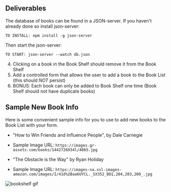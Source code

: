 ## Deliverables

The database of books can be found in a JSON-server. If you haven't already done so install json-server:

`TO INSTALL: npm install -g json-server`

Then start the json-server:

`TO START: json-server --watch db.json`

<!-- 1. Fetch to `http://localhost:3005/books`. You should get a response that is an array of multiple book objects that look like this:
```
{
   "id": 1,
   "title": "The Great Gatsby",
   "author": "F. Scott Fitzgerald",
   "img": "https://mppl.org/wp-content/uploads/0-214x300.jpg"
}
``` -->
<!-- 2. Render a list of books that show the book title and book img -->
<!-- 3. Clicking on a book in the Book List should add it to the Book Shelf -->

4. Clicking on a book in the Book Shelf should remove it from the Book Shelf
5. Add a controlled form that allows the user to add a book to the Book List (this should _NOT_ persist)
6. BONUS: Each book can only be added to Book Shelf one time (Book Shelf should not have duplicate books)

## Sample New Book Info
Here is some convenient sample info for you to use to add new books to the
Book List with your form.

* "How to Win Friends and Influence People", by Dale Carnegie
* Sample Image URL: `https://images.gr-assets.com/books/1442726934l/4865.jpg`


* "The Obstacle is the Way" by Ryan Holiday
* Sample Image URL: `https://images-na.ssl-images-amazon.com/images/I/41d%2Baa6UYCL._SX352_BO1,204,203,200_.jpg`

![bookshelf gif](BookShelf.gif)
